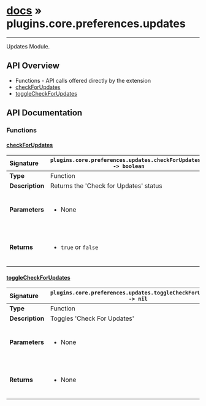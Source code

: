 # [docs](index.md) » plugins.core.preferences.updates
---

Updates Module.

## API Overview
* Functions - API calls offered directly by the extension
 * [checkForUpdates](#checkforupdates)
 * [toggleCheckForUpdates](#togglecheckforupdates)

## API Documentation

### Functions

#### [checkForUpdates](#checkforupdates)
| <span style="float: left;">**Signature**</span> | <span style="float: left;">`plugins.core.preferences.updates.checkForUpdates() -> boolean` </span>                                                          |
| -----------------------------------------------------|---------------------------------------------------------------------------------------------------------|
| **Type**                                             | Function                                                                                         |
| **Description**                                      | Returns the 'Check for Updates' status                                                                                         |
| **Parameters**                                       | <ul><br /><li>None</li><br /></ul>                                        |
| **Returns**                                          | <ul><br /><li><code>true</code> or <code>false</code></li><br /></ul>                                           |

#### [toggleCheckForUpdates](#togglecheckforupdates)
| <span style="float: left;">**Signature**</span> | <span style="float: left;">`plugins.core.preferences.updates.toggleCheckForUpdates() -> nil` </span>                                                          |
| -----------------------------------------------------|---------------------------------------------------------------------------------------------------------|
| **Type**                                             | Function                                                                                         |
| **Description**                                      | Toggles 'Check For Updates'                                                                                         |
| **Parameters**                                       | <ul><br /><li>None</li><br /></ul>                                        |
| **Returns**                                          | <ul><br /><li>None</li><br /></ul>                                           |

